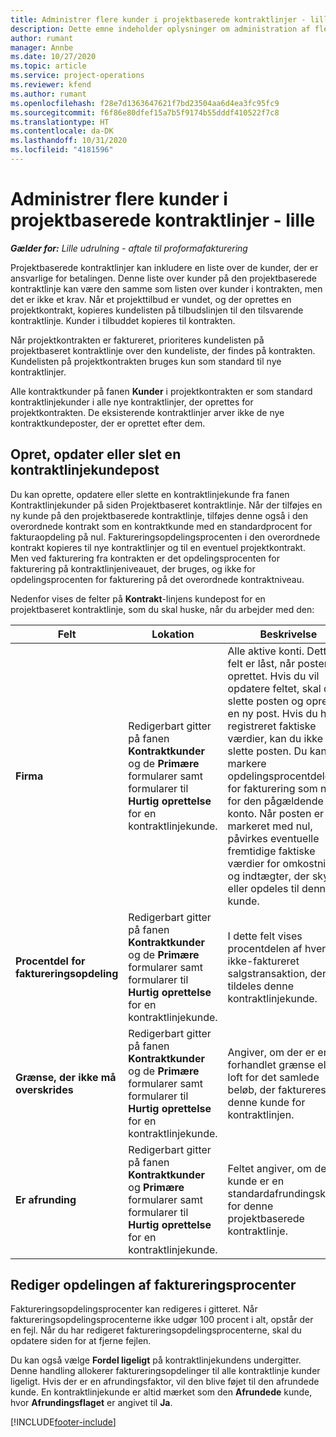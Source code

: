 ```yaml
---
title: Administrer flere kunder i projektbaserede kontraktlinjer - lille
description: Dette emne indeholder oplysninger om administration af flere kunder på projektbaserede kontraktlinjer.
author: rumant
manager: Annbe
ms.date: 10/27/2020
ms.topic: article
ms.service: project-operations
ms.reviewer: kfend
ms.author: rumant
ms.openlocfilehash: f28e7d1363647621f7bd23504aa6d4ea3fc95fc9
ms.sourcegitcommit: f6f86e80dfef15a7b5f9174b55dddf410522f7c8
ms.translationtype: HT
ms.contentlocale: da-DK
ms.lasthandoff: 10/31/2020
ms.locfileid: "4181596"
---
```

# <a name="manage-multiple-customers-on-project-based-contract-lines---lite"></a>Administrer flere kunder i projektbaserede kontraktlinjer - lille

_**Gælder for:** Lille udrulning - aftale til proformafakturering_

Projektbaserede kontraktlinjer kan inkludere en liste over de kunder, der er ansvarlige for betalingen. Denne liste over kunder på den projektbaserede kontraktlinje kan være den samme som listen over kunder i kontrakten, men det er ikke et krav. Når et projekttilbud er vundet, og der oprettes en projektkontrakt, kopieres kundelisten på tilbudslinjen til den tilsvarende kontraktlinje. Kunder i tilbuddet kopieres til kontrakten.

Når projektkontrakten er faktureret, prioriteres kundelisten på projektbaseret kontraktlinje over den kundeliste, der findes på kontrakten. Kundelisten på projektkontrakten bruges kun som standard til nye kontraktlinjer.

Alle kontraktkunder på fanen **Kunder** i projektkontrakten er som standard kontraktlinjekunder i alle nye kontraktlinjer, der oprettes for projektkontrakten. De eksisterende kontraktlinjer arver ikke de nye kontraktkundeposter, der er oprettet efter dem.

## <a name="create-update-or-delete-a-contract-line-customer-record"></a>Opret, opdater eller slet en kontraktlinjekundepost

Du kan oprette, opdatere eller slette en kontraktlinjekunde fra fanen Kontraktlinjekunder på siden Projektbaseret kontraktlinje. Når der tilføjes en ny kunde på den projektbaserede kontraktlinje, tilføjes denne også i den overordnede kontrakt som en kontraktkunde med en standardprocent for fakturaopdeling på nul. Faktureringsopdelingsprocenten i den overordnede kontrakt kopieres til nye kontraktlinjer og til en eventuel projektkontrakt. Men ved fakturering fra kontrakten er det opdelingsprocenten for fakturering på kontraktlinjeniveauet, der bruges, og ikke for opdelingsprocenten for fakturering på det overordnede kontraktniveau.

Nedenfor vises de felter på **Kontrakt**-linjens kundepost for en projektbaseret kontraktlinje, som du skal huske, når du arbejder med den:

| Felt | Lokation | Beskrivelse | Downstream-virkning |
| --- | --- | --- | --- |
| **Firma** | Redigerbart gitter på fanen **Kontraktkunder** og de **Primære** formularer samt formularer til **Hurtig oprettelse** for en kontraktlinjekunde. | Alle aktive konti. Dette felt er låst, når posten er oprettet. Hvis du vil opdatere feltet, skal du slette posten og oprette en ny post. Hvis du har registreret faktiske værdier, kan du ikke slette posten. Du kan dog markere opdelingsprocentdelen for fakturering som nul for den pågældende konto. Når posten er markeret med nul, påvirkes eventuelle fremtidige faktiske værdier for omkostninger og indtægter, der skyldes eller opdeles til denne kunde. | Når du vælger en konto på den overordnede liste over konti for at tilføje og gemme dem, tilføjes kontraktlinjekunden også som en kontraktkunde. Kontraktlinjekunder bruges, når der genereres fakturaer. |
| **Procentdel for faktureringsopdeling** | Redigerbart gitter på fanen **Kontraktkunder** og de **Primære** formularer samt formularer til **Hurtig oprettelse** for en kontraktlinjekunde. | I dette felt vises procentdelen af hver ikke-faktureret salgstransaktion, der skal tildeles denne kontraktlinjekunde. | Kontraktlinjekunder og faktureringsopdelingsprocenter bruges, når faktiske værdier oprettes efter godkendelsen, og når fakturaen genereres. |
| **Grænse, der ikke må overskrides** | Redigerbart gitter på fanen **Kontraktkunder** og de **Primære** formularer samt formularer til **Hurtig oprettelse** for en kontraktlinjekunde. | Angiver, om der er en forhandlet grænse eller loft for det samlede beløb, der faktureres denne kunde for kontraktlinjen. | Grænsen, der ikke må overskrides for kontraktlinjekunden, bruges, når der oprettes faktiske værdier og genereres fakturaer. |
| **Er afrunding** | Redigerbart gitter på fanen **Kontraktkunder** og **Primære** formularer samt formularer til **Hurtig oprettelse** for en kontraktlinjekunde. | Feltet angiver, om denne kunde er en standardafrundingskunde for denne projektbaserede kontraktlinje. | Når du opretter en faktisk værdi i henhold til den faktureringsopdelingsprocenten, kan der være visse afrundingsdifferencer. Denne kunde er i dette tilfælde blevet tilskrevet afrundingsdifferencerne. |

## <a name="edit-billing-split-percentages"></a>Rediger opdelingen af faktureringsprocenter

Faktureringsopdelingsprocenter kan redigeres i gitteret. Når faktureringsopdelingsprocenterne ikke udgør 100 procent i alt, opstår der en fejl. Når du har redigeret faktureringsopdelingsprocenterne, skal du opdatere siden for at fjerne fejlen.

Du kan også vælge **Fordel ligeligt** på kontraktlinjekundens undergitter. Denne handling allokerer faktureringsopdelinger til alle kontraktlinje kunder ligeligt. Hvis der er en afrundingsfaktor, vil den blive føjet til den afrundede kunde. En kontraktlinjekunde er altid mærket som den **Afrundede** kunde, hvor **Afrundingsflaget** er angivet til **Ja**.


[!INCLUDE[footer-include](../../includes/footer-banner.md)]